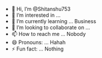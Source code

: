 - 👋 Hi, I’m @Shitanshu753
- 👀 I’m interested in ... 
- 🌱 I’m currently learning ... Business 
- 💞️ I’m looking to collaborate on ... 
- 📫 How to reach me ... Nobody 
- 😄 Pronouns: ... Hahah
- ⚡ Fun fact: ... Nothing 

<!---
Shitanshu753/Shitanshu753 is a ✨ special ✨ repository because its `README.md` (this file) appears on your GitHub profile.
You can click the Preview link to take a look at your changes.
--->
